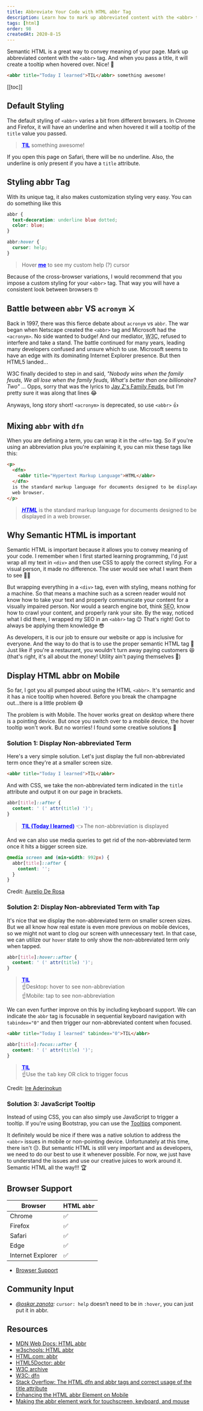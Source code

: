 ```yaml
---
title: Abbreviate Your Code with HTML abbr Tag
description: Learn how to mark up abbreviated content with the <abbr> tag. Using semantic HTML is an excellent way to convey meaning of your page.
tags: [html]
order: 98
createdAt: 2020-8-15
---
```


Semantic HTML is a great way to convey meaning of your page. Mark up abbreviated content with the `<abbr>` tag. And when you pass a title, it will create a tooltip when hovered over. Nice! 👏

```html
<abbr title="Today I learned">TIL</abbr> something awesome!
```

[[toc]]

## Default Styling

The default styling of `<abbr>` varies a bit from different browsers. In Chrome and Firefox, it will have an underline and when hovered it will a tooltip of the `title` value you passed.

<blockquote class="demo">
  <p><abbr title="Today I learned">TIL</abbr> something awesome!</p>
</blockquote>

If you open this page on Safari, there will be no underline. Also, the underline is only present if you have a `title` attribute.

## Styling abbr Tag

With its unique tag, it also makes customization styling very easy. You can do something like this

```css
abbr {
  text-decoration: underline blue dotted;
  color: blue;
}

abbr:hover {
  cursor: help;
}
```

<blockquote class="demo">
  <p>Hover <abbr title="abbr is cool">me</abbr> to see my custom help (?) cursor</p>
</blockquote>

Because of the cross-browser variations, I would recommend that you impose a custom styling for your `<abbr>` tag. That way you will have a consistent look between browsers 🤓

## Battle between `abbr` VS `acronym` ⚔️

Back in 1997, there was this fierce debate about `acronym` vs `abbr`. The war began when Netscape created the `<abbr>` tag and Microsoft had the `<acronym>`. No side wanted to budge! And our mediator, <abbr title="World Wide Web Consortium">W3C</abbr>, refused to interfere and take a stand. The battle continued for many years, leading many developers confused and unsure which to use. Microsoft seems to have an edge with its dominating Internet Explorer presence. But then HTML5 landed...

W3C finally decided to step in and said, <i class="text-purple">"Nobody wins when the family feuds, We all lose when the family feuds, What's better than one billionaire? Two"</i> ... Opps, sorry that was the lyrics to [Jay Z's Family Feuds](https://youtu.be/z2kEKZ6jyQQ?t=300), but I'm pretty sure it was along that lines 😂

Anyways, long story short! `<acronym>` is deprecated, so use `<abbr>` 👍

## Mixing `abbr` with `dfn`

When you are defining a term, you can wrap it in the `<dfn>` tag. So if you're using an abbreviation plus you're explaining it, you can mix these tags like this:

```html
<p>
  <dfn>
    <abbr title="Hypertext Markup Language">HTML</abbr>
  </dfn>
  is the standard markup language for documents designed to be displayed in a
  web browser.
</p>
```

<blockquote class="demo">
<p>
  <dfn><abbr title="Hypertext Markup Language">HTML</abbr></dfn>
  is the standard markup language for documents designed to be displayed in a web browser.
</p>
</blockquote>

## Why Semantic HTML is important

Semantic HTML is important because it allows you to convey meaning of your code. I remember when I first started learning programming, I'd just wrap all my text in `<div>` and then use CSS to apply the correct styling. For a visual person, it made no difference. The user would see what I want them to see 🤷‍♀️

But wrapping everything in a `<div>` tag, even with styling, means nothing for a machine. So that means a machine such as a screen reader would not know how to take your text and properly communicate your content for a visually impaired person. Nor would a search engine bot, think <abbr title="Search Engine Optimization">SEO</abbr>, know how to crawl your content, and properly rank your site. By the way, noticed what I did there, I wrapped my SEO in an `<abbr>` tag 😉 That's right! Got to always be applying them knowledge 😎

As developers, it is our job to ensure our website or app is inclusive for everyone. And the way to do that is to use the proper semantic HTML tag 💛 Just like if you're a restaurant, you wouldn't turn away paying customers 😆 (that's right, it's all about the money! Utility ain't paying themselves 🤑)

## Display HTML abbr on Mobile

So far, I got you all pumped about using the HTML `<abbr>`. It's semantic and it has a nice tooltip when hovered. Before you break the champagne out...there is a little problem 😅

The problem is with Mobile. The hover works great on desktop where there is a pointing device. But once you switch over to a mobile device, the hover tooltip won't work. But no worries! I found some creative solutions 👏

### Solution 1: Display Non-abbreviated Term

Here's a very simple solution. Let's just display the full non-abbreviated term once they're at a smaller screen size.

```html
<abbr title="Today I learned">TIL</abbr>
```

And with CSS, we take the non-abbreviated term indicated in the `title` attribute and output it on our page in brackets.

```css
abbr[title]::after {
  content: ' (' attr(title) ')';
}
```

<blockquote class="demo ninety-eight-tidbit__mobile-solution-one">
  <p><abbr title="Today I learned">TIL</abbr> 👈 The non-abbreviation is displayed</p>
</blockquote>

And we can also use media queries to get rid of the non-abbreviated term once it hits a bigger screen size.

```css
@media screen and (min-width: 992px) {
  abbr[title]::after {
    content: '';
  }
}
```

Credit: [Aurelio De Rosa](https://www.audero.it/blog/2013/12/23/enhancing-the-abbr-element-on-mobile/)

### Solution 2: Display Non-abbreviated Term with Tap

It's nice that we display the non-abbreviated term on smaller screen sizes. But we all know how real estate is even more previous on mobile devices, so we might not want to clog our screen with unnecessary text. In that case, we can utilize our `hover` state to only show the non-abbreviated term only when tapped.

```css
abbr[title]:hover::after {
  content: ' (' attr(title) ')';
}
```

<blockquote class="demo ninety-eight-tidbit__mobile-solution-two">
  <div class="mb-2"><abbr title="Today I learned">TIL</abbr></div>
  <div>☝️Desktop: hover to see non-abbreviation</div>
  <div>☝️Mobile: tap to see non-abbreviation</div>
</blockquote>

We can even further improve on this by including keyboard support. We can indicate the `abbr` tag is focusable in sequential keyboard navigation with `tabindex="0"` and then trigger our non-abbreviated content when focused.

```html
<abbr title="Today I learned" tabindex="0">TIL</abbr>
```

```css
abbr[title]:focus::after {
  content: ' (' attr(title) ')';
}
```

<blockquote class="demo ninety-eight-tidbit__mobile-solution-two-keyboard">
  <div class="mb-2"><abbr title="Today I learned" tabindex="0">TIL</abbr></div>
  <div>☝️Use the <kbd>tab</kbd> key OR click to trigger focus</div>
</blockquote>

Credit: [Ire Aderinokun](https://bitsofco.de/making-abbr-work-for-touchscreen-keyboard-mouse/)

### Solution 3: JavaScript Tooltip

Instead of using CSS, you can also simply use JavaScript to trigger a tooltip. If you're using Bootstrap, you can use the [Tooltips](https://getbootstrap.com/docs/4.5/components/tooltips/) component.

It definitely would be nice if there was a native solution to address the `<abbr>` issues in mobile or non-pointing device. Unfortunately at this time, there isn't 😔. But semantic HTML is still very important and as developers, we need to do our best to use it whenever possible. For now, we just have to understand the issues and use our creative juices to work around it. Semantic HTML all the way!!! 🏆

## Browser Support

| Browser           | HTML `abbr` |
| ----------------- | ----------- |
| Chrome            | ✅          |
| Firefox           | ✅          |
| Safari            | ✅          |
| Edge              | ✅          |
| Internet Explorer | ✅          |

- [Browser Support](https://developer.mozilla.org/en-US/docs/Web/HTML/Element/abbr#Browser_compatibility)

## Community Input

- _[@oskar.zanota](https://www.instagram.com/p/CD_rhQYAyxc/):_ `cursor: help` doesn’t need to be in `:hover`, you can just put it in abbr.

## Resources

- [MDN Web Docs: HTML abbr](https://developer.mozilla.org/en-US/docs/Web/HTML/Element/abbr)
- [w3schools: HTML abbr](https://www.w3schools.com/tags/tag_abbr.asp)
- [HTML.com: abbr](https://html.com/tags/abbr/)
- [HTML5Doctor: abbr](http://html5doctor.com/the-abbr-element/)
- [W3C archive](https://lists.w3.org/Archives/Public/www-html/1997Jul/0558.html)
- [W3C: dfn](https://www.w3.org/TR/html52/textlevel-semantics.html#the-dfn-element)
- [Stack Overflow: The HTML dfn and abbr tags and correct usage of the title attribute](https://stackoverflow.com/questions/21682350/the-html-dfn-and-abbr-tags-and-correct-usage-of-the-title-attribute)
- [Enhancing the HTML abbr Element on Mobile](https://www.audero.it/blog/2013/12/23/enhancing-the-abbr-element-on-mobile/)
- [Making the abbr element work for touchscreen, keyboard, and mouse](https://bitsofco.de/making-abbr-work-for-touchscreen-keyboard-mouse/)

<!-- IGNORE -->
<style scoped>

.demo abbr {
  text-decoration: underline blue dotted;
  color: blue;
  font-weight: bold;
  cursor: help;
}
.ninety-eight-tidbit__mobile-solution-one abbr[title]::after{
  content: " (" attr(title) ")";
  text:
}
.ninety-eight-tidbit__mobile-solution-two abbr[title]:hover::after{
  content: " (" attr(title) ")";
}
.ninety-eight-tidbit__mobile-solution-two-keyboard abbr[title]:focus::after{
  content: " (" attr(title) ")";
}
</style>
